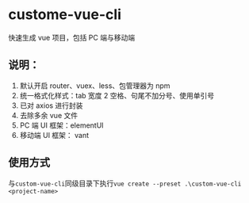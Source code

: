 # custome-vue-cli

快速生成 vue 项目，包括 PC 端与移动端

## 说明：

1. 默认开启 router、vuex、less、包管理器为 npm
2. 统一格式化样式：tab 宽度 2 空格、句尾不加分号、使用单引号
3. 已对 axios 进行封装
4. 去除多余 vue 文件
5. PC 端 UI 框架：elementUI
6. 移动端 UI 框架： vant

## 使用方式

与`custom-vue-cli`同级目录下执行`vue create --preset .\custom-vue-cli <project-name>`
